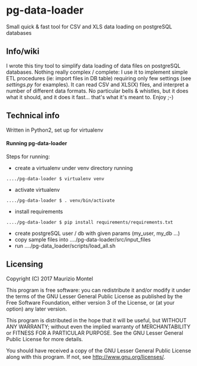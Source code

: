 # pg-data-loader
Small quick &amp; fast tool for CSV and XLS data loading on postgreSQL databases

## Info/wiki
I wrote this tiny tool to simplify data loading of data files on postgreSQL databases.
Nothing really complex / complete: I use it to implement simple ETL procedures (ie: import files in DB table) requiring only few settings (see *settings.py* for examples).
It can read CSV and XLS(X) files, and interpret a number of different data formats.
No particular bells & whistles, but it does what it should, and it does it fast... that's what it's meant to.
Enjoy ;-)

## Technical info
Written in Python2, set up for virtualenv

#### Running pg-data-loader

Steps for running:

- create a virtualenv under venv directory running
```
..../pg-data-loader $ virtualenv venv
```
- activate virtualenv
```
..../pg-data-loader $ . venv/bin/activate
```
- install requirements
```
..../pg-data-loader $ pip install requirements/requirements.txt
```
- create postgreSQL user / db with given params (my_user, my_db ...)
- copy sample files into ..../pg-data-loader/src/input_files
- run ..../pg-data_loader/scripts/load_all.sh

## Licensing
Copyright (C) 2017 Maurizio Montel

This program is free software: you can redistribute it and/or modify it under the terms of the GNU Lesser General Public License as published by the Free Software Foundation, either version 3 of the License, or (at your option) any later version.

This program is distributed in the hope that it will be useful, but WITHOUT ANY WARRANTY; without even the implied warranty of MERCHANTABILITY or FITNESS FOR A PARTICULAR PURPOSE. See the GNU Lesser General Public License for more details.

You should have received a copy of the GNU Lesser General Public License along with this program. If not, see http://www.gnu.org/licenses/.